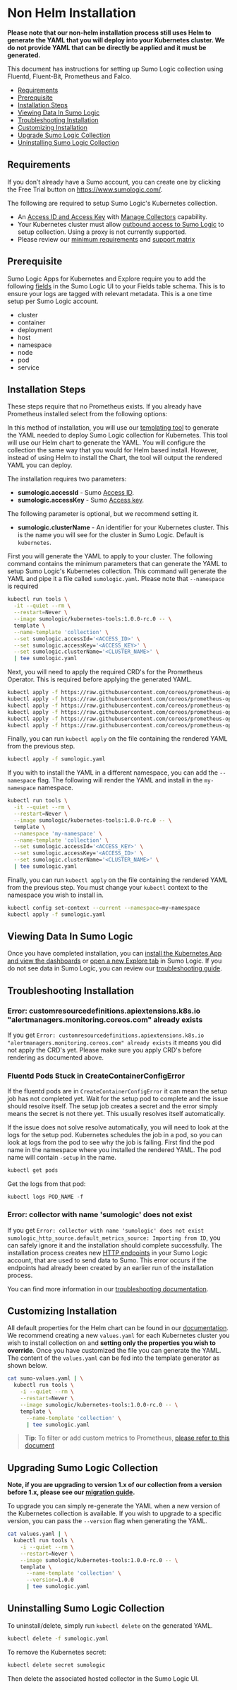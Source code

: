 # Non Helm Installation

**Please note that our non-helm installation process still uses Helm to generate the YAML that you will deploy into your Kubernetes cluster.  We do not provide YAML that can be directly be applied and it must be generated.**

This document has instructions for setting up Sumo Logic collection using Fluentd, Fluent-Bit, Prometheus and Falco. 

<!-- TOC -->

- [Requirements](#requirements) 
- [Prerequisite](#prerequisite)
- [Installation Steps](#installation-steps) 
- [Viewing Data In Sumo Logic](#viewing-data-in-sumo-logic) 
- [Troubleshooting Installation](#troubleshooting-installation)
- [Customizing Installation](#customizing-installation)
- [Upgrade Sumo Logic Collection](#upgrading-sumo-logic-collection)
- [Uninstalling Sumo Logic Collection](#uninstalling-sumo-logic-collection) 

<!-- /TOC -->

## Requirements

If you don’t already have a Sumo account, you can create one by clicking the Free Trial button on https://www.sumologic.com/.

The following are required to setup Sumo Logic's Kubernetes collection.

  * An [Access ID and Access Key](https://help.sumologic.com/Manage/Security/Access-Keys) with [Manage Collectors](https://help.sumologic.com/Manage/Users-and-Roles/Manage-Roles/05-Role-Capabilities#data-management) capability.
  * Your Kubernetes cluster must allow [outbound access to Sumo Logic](https://help.sumologic.com/APIs/General-API-Information/Sumo-Logic-Endpoints-and-Firewall-Security) to setup collection. Using a proxy is not currently supported.
  * Please review our [minimum requirements](../README.md#minimum-requirements) and [support matrix](../README.md#support-matrix)

## Prerequisite

Sumo Logic Apps for Kubernetes and Explore require you to add the following [fields](https://help.sumologic.com/Manage/Fields) in the Sumo Logic UI to your Fields table schema. This is to ensure your logs are tagged with relevant metadata. This is a one time setup per Sumo Logic account.
- cluster
- container
- deployment
- host
- namespace
- node
- pod
- service

## Installation Steps

These steps require that no Prometheus exists. If you already have Prometheus installed select from the following options:

In this method of installation, you will use our [templating tool](https://github.com/SumoLogic/sumologic-kubernetes-tools#k8s-template-generator) to generate the YAML needed to deploy Sumo Logic collection for Kubernetes.  This tool will use our Helm chart to generate the YAML.  You will configure the collection the same way that you would for Helm based install.  However, instead of using Helm to install the Chart, the tool will output the rendered YAML you can deploy.

The installation requires two parameters:
* __sumologic.accessId__ - Sumo [Access ID](https://help.sumologic.com/Manage/Security/Access-Keys).
* __sumologic.accessKey__ - Sumo [Access key](https://help.sumologic.com/Manage/Security/Access-Keys).

The following parameter is optional, but we recommend setting it.
* __sumologic.clusterName__ - An identifier for your Kubernetes cluster.  This is the name you will see for the cluster in Sumo Logic. Default is `kubernetes`.

First you will generate the YAML to apply to your cluster.  The following command contains the minimum parameters that can generate the YAML to setup Sumo Logic's Kubernetes collection. This command will generate the YAML and pipe it a file called `sumologic.yaml`. Please note that `--namespace` is required

```bash
kubectl run tools \
  -it --quiet --rm \
  --restart=Never \
  --image sumologic/kubernetes-tools:1.0.0-rc.0 -- \
  template \
  --name-template 'collection' \
  --set sumologic.accessId='<ACCESS_ID>' \
  --set sumologic.accessKey='<ACCESS_KEY>' \
  --set sumologic.clusterName='<CLUSTER_NAME>' \
  | tee sumologic.yaml
```

Next, you will need to apply the required CRD's for the Prometheus Operator. This is required before applying the generated YAML.

```bash
kubectl apply -f https://raw.githubusercontent.com/coreos/prometheus-operator/release-0.38/example/prometheus-operator-crd/monitoring.coreos.com_alertmanagers.yaml
kubectl apply -f https://raw.githubusercontent.com/coreos/prometheus-operator/release-0.38/example/prometheus-operator-crd/monitoring.coreos.com_podmonitors.yaml
kubectl apply -f https://raw.githubusercontent.com/coreos/prometheus-operator/release-0.38/example/prometheus-operator-crd/monitoring.coreos.com_prometheuses.yaml
kubectl apply -f https://raw.githubusercontent.com/coreos/prometheus-operator/release-0.38/example/prometheus-operator-crd/monitoring.coreos.com_prometheusrules.yaml
kubectl apply -f https://raw.githubusercontent.com/coreos/prometheus-operator/release-0.38/example/prometheus-operator-crd/monitoring.coreos.com_servicemonitors.yaml
kubectl apply -f https://raw.githubusercontent.com/coreos/prometheus-operator/release-0.38/example/prometheus-operator-crd/monitoring.coreos.com_thanosrulers.yaml
```

Finally, you can run `kubectl apply` on the file containing the rendered YAML from the previous step.

```bash
kubectl apply -f sumologic.yaml
```

If you with to install the YAML in a different namespace, you can add the `--namespace` flag.  The following will render the YAML and install in the `my-namespace` namespace.

```bash
kubectl run tools \
  -it --quiet --rm \
  --restart=Never \
  --image sumologic/kubernetes-tools:1.0.0-rc.0 -- \
  template \
  --namespace 'my-namespace' \
  --name-template 'collection' \
  --set sumologic.accessId='<ACCESS_KEY>' \
  --set sumologic.accessKey='<ACCESS_ID>' \
  --set sumologic.clusterName='<CLUSTER_NAME>' \
  | tee sumologic.yaml
```

Finally, you can run `kubectl apply` on the file containing the rendered YAML from the previous step. You must change your `kubectl` context to the namespace you wish to install in.

```bash
kubectl config set-context --current --namespace=my-namespace
kubectl apply -f sumologic.yaml
```

## Viewing Data In Sumo Logic

Once you have completed installation, you can [install the Kubernetes App and view the dashboards](https://help.sumologic.com/07Sumo-Logic-Apps/10Containers_and_Orchestration/Kubernetes/Install_the_Kubernetes_App_and_view_the_Dashboards) or [open a new Explore tab](https://help.sumologic.com/Solutions/Kubernetes_Solution/05Navigate_your_Kubernetes_environment) in Sumo Logic. If you do not see data in Sumo Logic, you can review our [troubleshooting guide](./Troubleshoot_Collection.md).

## Troubleshooting Installation

### Error: customresourcedefinitions.apiextensions.k8s.io "alertmanagers.monitoring.coreos.com" already exists
If you get `Error: customresourcedefinitions.apiextensions.k8s.io "alertmanagers.monitoring.coreos.com" already exists` it means you did not apply the CRD's yet.  Please make sure you apply CRD's before rendering as documented above.

### Fluentd Pods Stuck in CreateContainerConfigError
If the fluentd pods are in `CreateContainerConfigError` it can mean the setup job has not completed yet. Wait for the setup pod to complete and the issue should resolve itself.  The setup job creates a secret and the error simply means the secret is not there yet.  This usually resolves itself automatically.

If the issue does not solve resolve automatically, you will need to look at the logs for the setup pod. Kubernetes schedules the job in a pod, so you can look at logs from the pod to see why the job is failing. First find the pod name in the namespace where you installed the rendered YAML. The pod name will contain `-setup` in the name.

```sh
kubectl get pods
```

Get the logs from that pod:
```
kubectl logs POD_NAME -f
```

### Error: collector with name 'sumologic' does not exist
If you get `Error: collector with name 'sumologic' does not exist
sumologic_http_source.default_metrics_source: Importing from ID`, you can safely ignore it and the installation should complete successfully. The installation process creates new [HTTP endpoints](https://help.sumologic.com/03Send-Data/Sources/02Sources-for-Hosted-Collectors/HTTP-Source) in your Sumo Logic account, that are used to send data to Sumo. This error occurs if the endpoints had already been created by an earlier run of the installation process.

You can find more information in our [troubleshooting documentation](Troubleshoot_Collection.md).

## Customizing Installation
All default properties for the Helm chart can be found in our [documentation](HelmChartConfiguration.md). We recommend creating a new `values.yaml` for each Kubernetes cluster you wish to install collection on and **setting only the properties you wish to override**. Once you have customized the file you can generate the YAML. The content of the `values.yaml` can be fed into the template generator as shown below.
  
```bash
cat sumo-values.yaml | \
  kubectl run tools \
    -i --quiet --rm \
    --restart=Never \
    --image sumologic/kubernetes-tools:1.0.0-rc.0 -- \
    template \
      --name-template 'collection' \
      | tee sumologic.yaml
``` 

> **Tip**: To filter or add custom metrics to Prometheus, [please refer to this document](additional_prometheus_configuration.md)

## Upgrading Sumo Logic Collection

**Note, if you are upgrading to version 1.x of our collection from a version before 1.x, please see our [migration guide](v1_migration_doc.md).**

To upgrade you can simply re-generate the YAML when a new version of the Kubernetes collection is available.  If you wish to upgrade to a specific version, you can pass the `--version` flag when generating the YAML.

```bash
cat values.yaml | \
  kubectl run tools \
    -i --quiet --rm \
    --restart=Never \
    --image sumologic/kubernetes-tools:1.0.0-rc.0 -- \
    template \
      --name-template 'collection' \
      --version=1.0.0
      | tee sumologic.yaml
```

## Uninstalling Sumo Logic Collection

To uninstall/delete, simply run `kubectl delete` on the generated YAML.

```bash
kubectl delete -f sumologic.yaml
```

To remove the Kubernetes secret:

```bash
kubectl delete secret sumologic
```

Then delete the associated hosted collector in the Sumo Logic UI.
